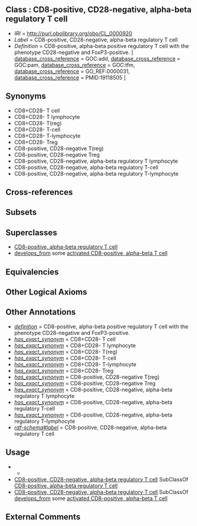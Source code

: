 
## Class : CD8-positive, CD28-negative, alpha-beta regulatory T cell

 * *IRI* = http://purl.obolibrary.org/obo/CL_0000920
 * *Label* = CD8-positive, CD28-negative, alpha-beta regulatory T cell
 * *Definition* = CD8-positive, alpha-beta positive regulatory T cell with the phenotype CD28-negative and FoxP3-positive. [ [database_cross_reference](../../ef/oboInOwl#hasDbXref.md) = GOC:add, [database_cross_reference](../../ef/oboInOwl#hasDbXref.md) = GOC:pam, [database_cross_reference](../../ef/oboInOwl#hasDbXref.md) = GOC:tfm, [database_cross_reference](../../ef/oboInOwl#hasDbXref.md) = GO_REF:0000031, [database_cross_reference](../../ef/oboInOwl#hasDbXref.md) = PMID:19118505 ]

## Synonyms

 * CD8+CD28- T cell
 * CD8+CD28- T lymphocyte
 * CD8+CD28- T(reg)
 * CD8+CD28- T-cell
 * CD8+CD28- T-lymphocyte 
 * CD8+CD28- Treg
 * CD8-positive, CD28-negative T(reg)
 * CD8-positive, CD28-negative Treg
 * CD8-positive, CD28-negative, alpha-beta regulatory T lymphocyte
 * CD8-positive, CD28-negative, alpha-beta regulatory T-cell
 * CD8-positive, CD28-negative, alpha-beta regulatory T-lymphocyte

## Cross-references


## Subsets


## Superclasses

 * [CD8-positive, alpha-beta regulatory T cell](../../CL/95/CL_0000795.md)
 * [develops_from](../../RO/02/RO_0002202.md) some [activated CD8-positive, alpha-beta T cell](../../CL/06/CL_0000906.md)

## Equivalencies


## Other Logical Axioms


## Other Annotations

 * *[definition](../../IAO/15/IAO_0000115.md)* = CD8-positive, alpha-beta positive regulatory T cell with the phenotype CD28-negative and FoxP3-positive.
 * *[has_exact_synonym](../../ym/oboInOwl#hasExactSynonym.md)* = CD8+CD28- T cell
 * *[has_exact_synonym](../../ym/oboInOwl#hasExactSynonym.md)* = CD8+CD28- T lymphocyte
 * *[has_exact_synonym](../../ym/oboInOwl#hasExactSynonym.md)* = CD8+CD28- T(reg)
 * *[has_exact_synonym](../../ym/oboInOwl#hasExactSynonym.md)* = CD8+CD28- T-cell
 * *[has_exact_synonym](../../ym/oboInOwl#hasExactSynonym.md)* = CD8+CD28- T-lymphocyte 
 * *[has_exact_synonym](../../ym/oboInOwl#hasExactSynonym.md)* = CD8+CD28- Treg
 * *[has_exact_synonym](../../ym/oboInOwl#hasExactSynonym.md)* = CD8-positive, CD28-negative T(reg)
 * *[has_exact_synonym](../../ym/oboInOwl#hasExactSynonym.md)* = CD8-positive, CD28-negative Treg
 * *[has_exact_synonym](../../ym/oboInOwl#hasExactSynonym.md)* = CD8-positive, CD28-negative, alpha-beta regulatory T lymphocyte
 * *[has_exact_synonym](../../ym/oboInOwl#hasExactSynonym.md)* = CD8-positive, CD28-negative, alpha-beta regulatory T-cell
 * *[has_exact_synonym](../../ym/oboInOwl#hasExactSynonym.md)* = CD8-positive, CD28-negative, alpha-beta regulatory T-lymphocyte
 * *[rdf-schema#label](../../el/rdf-schema#label.md)* = CD8-positive, CD28-negative, alpha-beta regulatory T cell

## Usage

 * -
 * [CD8-positive, CD28-negative, alpha-beta regulatory T cell](../../CL/20/CL_0000920.md) SubClassOf [CD8-positive, alpha-beta regulatory T cell](../../CL/95/CL_0000795.md)
 * [CD8-positive, CD28-negative, alpha-beta regulatory T cell](../../CL/20/CL_0000920.md) SubClassOf [develops_from](../../RO/02/RO_0002202.md) some [activated CD8-positive, alpha-beta T cell](../../CL/06/CL_0000906.md)

## External Comments

